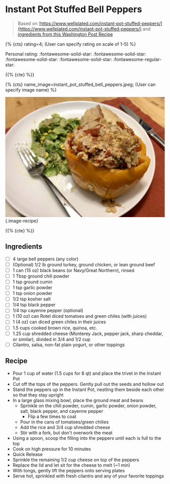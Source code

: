 # Instant Pot Stuffed Bell Peppers

> Based on [https://www.wellplated.com/instant-pot-stuffed-peppers/](https://www.wellplated.com/instant-pot-stuffed-peppers/) and [ingredients from this Washington Post Recipe](https://www.washingtonpost.com/recipes/harissa-stuffed-bell-peppers/17096/)

{% {cts} rating=4; (User can specify rating on scale of 1-5) %}

Personal rating: :fontawesome-solid-star: :fontawesome-solid-star: :fontawesome-solid-star: :fontawesome-solid-star: :fontawesome-regular-star:

{{% {cte} %}}

{% {cts} name_image=instant_pot_stuffed_bell_peppers.jpeg; (User can specify image name) %}

![instant_pot_stuffed_bell_peppers.jpeg](./instant_pot_stuffed_bell_peppers.jpeg){.image-recipe}

{{% {cte} %}}

## Ingredients

- [ ] 4 large bell peppers (any color)
- [ ] (Optional) 1/2 lb ground turkey, ground chicken, or lean ground beef
- [ ] 1 can (15 oz) black beans (or Navy/Great Northern), rinsed
- [ ] 1 Tbsp ground chili powder
- [ ] 1 tsp ground cumin
- [ ] 1 tsp garlic powder
- [ ] 1 tsp onion powder
- [ ] 1/2 tsp kosher salt
- [ ] 1/4 tsp black pepper
- [ ] 1/4 tsp cayenne pepper (optional)
- [ ] 1 (10 oz) can Rotel diced tomatoes and green chiles (with juices)
- [ ] 1 (4 oz) can diced green chiles in their juices
- [ ] 1.5 cups cooked brown rice, quinoa, etc.
- [ ] 1.25 cup shredded cheese (Monterey Jack, pepper jack, sharp cheddar, or similar), divided in 3/4 and 1/2 cup
- [ ] Cilantro, salsa, non-fat plain yogurt, or other toppings

## Recipe

- Pour 1 cup of water (1.5 cups for 8 qt) and place the trivet in the Instant Pot
- Cut off the tops of the peppers. Gently pull out the seeds and hollow out
- Stand the peppers up in the Instant Pot, nestling them beside each other so that they stay upright
- In a large glass mixing bowl, place the ground meat and beans
    - Sprinkle on the chili powder, cumin, garlic powder, onion powder, salt, black pepper, and cayenne pepper
        - Flip a few times to coat
    - Pour in the cans of tomatoes/green chilies
    - Add the rice and 3/4 cup shredded cheese
    - Stir with a fork, but don't overwork the meat
- Using a spoon, scoop the filling into the peppers until each is full to the top
- Cook on high pressure for 10 minutes
- Quick Release
- Sprinkle the remaining 1/2 cup cheese on top of the peppers
- Replace the lid and let sit for the cheese to melt (~1 min)
- With tongs, gently lift the peppers onto serving plates
- Serve hot, sprinkled with fresh cilantro and any of your favorite toppings
